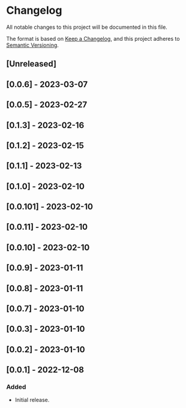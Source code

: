 # Changelog

All notable changes to this project will be documented in this file.

The format is based on [Keep a Changelog](https://keepachangelog.com/en/1.0.0/),
and this project adheres to [Semantic Versioning](https://semver.org/spec/v2.0.0.html).

## [Unreleased]

## [0.0.6] - 2023-03-07

## [0.0.5] - 2023-02-27

## [0.1.3] - 2023-02-16

## [0.1.2] - 2023-02-15

## [0.1.1] - 2023-02-13

## [0.1.0] - 2023-02-10

## [0.0.101] - 2023-02-10

## [0.0.11] - 2023-02-10

## [0.0.10] - 2023-02-10

## [0.0.9] - 2023-01-11

## [0.0.8] - 2023-01-11

## [0.0.7] - 2023-01-10

## [0.0.3] - 2023-01-10

## [0.0.2] - 2023-01-10

## [0.0.1] - 2022-12-08

### Added
- Initial release.
